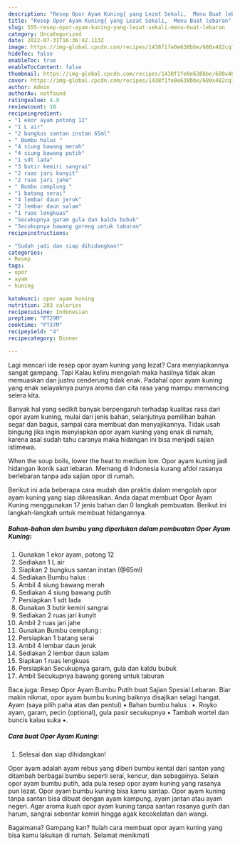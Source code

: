 ```yaml
---
description: "Resep Opor Ayam Kuning{ yang Lezat Sekali,  Menu Buat lebaran"
title: "Resep Opor Ayam Kuning{ yang Lezat Sekali,  Menu Buat lebaran"
slug: 555-resep-opor-ayam-kuning-yang-lezat-sekali-menu-buat-lebaran
category: Uncategorized
date: 2022-07-31T16:36:42.113Z
image: https://img-global.cpcdn.com/recipes/1438f1fe0e638bbe/680x482cq70/opor-ayam-kuning-foto-resep-utama.jpg
hideToc: false
enableToc: true
enableTocContent: false
thumbnail: https://img-global.cpcdn.com/recipes/1438f1fe0e638bbe/680x482cq70/opor-ayam-kuning-foto-resep-utama.jpg
cover: https://img-global.cpcdn.com/recipes/1438f1fe0e638bbe/680x482cq70/opor-ayam-kuning-foto-resep-utama.jpg
author: Admin
authorAv: notfound
ratingvalue: 4.9
reviewcount: 10
recipeingredient:
- "1 ekor ayam potong 12"
- "1 L air"
- "2 bungkus santan instan 65ml"
- " Bumbu halus "
- "4 siung bawang merah"
- "4 siung bawang putih"
- "1 sdt lada"
- "3 butir kemiri sangrai"
- "2 ruas jari kunyit"
- "2 ruas jari jahe"
- " Bumbu cemplung "
- "1 batang serai"
- "4 lembar daun jeruk"
- "2 lembar daun salam"
- "1 ruas lengkuas"
- "Secukupnya garam gula dan kaldu bubuk"
- "Secukupnya bawang goreng untuk taburan"
recipeinstructions:

- "Sudah jadi dan siap dihidangkan!"
categories:
- Resep
tags:
- opor
- ayam
- kuning

katakunci: opor ayam kuning 
nutrition: 203 calories
recipecuisine: Indonesian
preptime: "PT29M"
cooktime: "PT37M"
recipeyield: "4"
recipecategory: Dinner

---
```



Lagi mencari ide resep opor ayam kuning yang lezat? Cara menyiapkannya sangat gampang. Tapi Kalau keliru mengolah maka hasilnya tidak akan memuaskan dan justru cenderung tidak enak. Padahal opor ayam kuning yang enak selayaknya punya aroma dan cita rasa yang mampu memancing selera kita.


Banyak hal yang sedikit banyak berpengaruh terhadap kualitas rasa dari opor ayam kuning, mulai dari jenis bahan, selanjutnya pemilihan bahan segar dan bagus, sampai cara membuat dan menyajikannya. Tidak usah bingung jika ingin menyiapkan opor ayam kuning yang enak di rumah, karena asal sudah tahu caranya maka hidangan ini bisa menjadi sajian istimewa.

When the soup boils, lower the heat to medium low. Opor ayam kuning jadi hidangan ikonik saat lebaran. Memang di Indonesia kurang afdol rasanya berlebaran tanpa ada sajian opor di rumah.


Berikut ini ada beberapa cara mudah dan praktis dalam mengolah opor ayam kuning yang siap dikreasikan. Anda dapat membuat Opor Ayam Kuning menggunakan 17 jenis bahan dan 0 langkah pembuatan. Berikut ini langkah-langkah untuk membuat hidangannya.

<!--inarticleads1-->

##### Bahan-bahan dan bumbu yang diperlukan dalam pembuatan Opor Ayam Kuning:

1. Gunakan 1 ekor ayam, potong 12
1. Sediakan 1 L air
1. Siapkan 2 bungkus santan instan (@65ml)
1. Sediakan  Bumbu halus :
1. Ambil 4 siung bawang merah
1. Sediakan 4 siung bawang putih
1. Persiapkan 1 sdt lada
1. Gunakan 3 butir kemiri sangrai
1. Sediakan 2 ruas jari kunyit
1. Ambil 2 ruas jari jahe
1. Gunakan  Bumbu cemplung :
1. Persiapkan 1 batang serai
1. Ambil 4 lembar daun jeruk
1. Sediakan 2 lembar daun salam
1. Siapkan 1 ruas lengkuas
1. Persiapkan Secukupnya garam, gula dan kaldu bubuk
1. Ambil Secukupnya bawang goreng untuk taburan


Baca juga: Resep Opor Ayam Bumbu Putih buat Sajian Spesial Lebaran. Biar makin nikmat, opor ayam bumbu kuning baiknya disajikan selagi hangat. Ayam (saya pilih paha atas dan pentul) • Bahan bumbu halus : •. Royko ayam, garam, pecin (optional), gula pasir secukupnya • Tambah wortel dan buncis kalau suka •. 

<!--inarticleads2-->

##### Cara buat Opor Ayam Kuning:


1. Selesai dan siap dihidangkan!

Opor ayam adalah ayam rebus yang diberi bumbu kental dari santan yang ditambah berbagai bumbu seperti serai, kencur, dan sebagainya. Selain opor ayam bumbu putih, ada pula resep opor ayam kuning yang rasanya pun lezat. Opor ayam bumbu kuning bisa kamu santap. Opor ayam kuning tanpa santan bisa dibuat dengan ayam kampung, ayam jantan atau ayam negeri. Agar aroma kuah opor ayam kuning tanpa santan rasanya gurih dan harum, sangrai sebentar kemiri hingga agak kecokelatan dan wangi. 

Bagaimana? Gampang kan? Itulah cara membuat opor ayam kuning yang bisa kamu lakukan di rumah. Selamat menikmati
